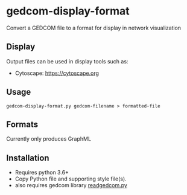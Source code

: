# gedcom-display-format
Convert a GEDCOM file to a format for display in network visualization

## Display ##

Output files can be used in display tools such as:
- Cytoscape: https://cytoscape.org

## Usage ##

```
gedcom-display-format.py gedcom-filename > formatted-file
```

## Formats ##

Currently only produces GraphML

## Installation ##

- Requires python 3.6+
- Copy Python file and supporting style file(s).
- also requires gedcom library [readgedcom.py](https://github.com/johnandrea/readgedcom)
